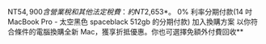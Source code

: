 NT$54,900
含營業稅和其他法定稅費：約 NT$2,653*。
 0% 利率分期付款(14 吋 MacBook Pro - 太空黑色 spaceblack 512gb 的分期付款)
加入換購方案
以你符合條件的電腦換購全新 Mac，獲享折抵優惠。你也可選擇免額外付費回收**